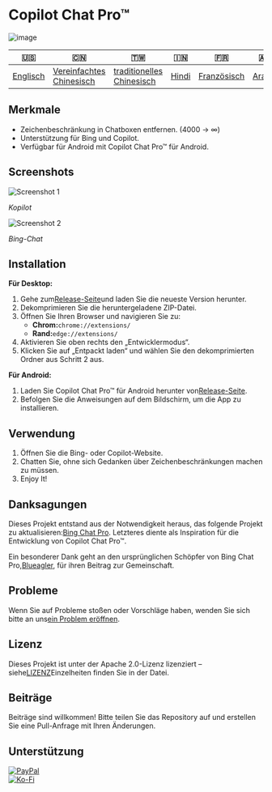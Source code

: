 # Copilot Chat Pro™

![image](https://user-images.githubusercontent.com/69091361/297645227-67e62dd6-9322-4622-aa35-f7624fdf8698.png)

| 🇺🇸                  | 🇨🇳                                        | 🇹🇼                                         | 🇮🇳                  | 🇫🇷                        | 🇦🇪                   | 🇩🇪                    | 🇯🇵                      | 🇪🇸                     |
| --------------------- | ------------------------------------------- | -------------------------------------------- | --------------------- | --------------------------- | ---------------------- | ----------------------- | ------------------------- | ------------------------ |
| [Englisch](README.md) | [Vereinfachtes Chinesisch](README.zh-CN.md) | [traditionelles Chinesisch](README.zh-TW.md) | [Hindi](README.hi.md) | [Französisch](README.fr.md) | [Araber](README.ar.md) | [Deutsch](README.de.md) | [japanisch](README.ja.md) | [Spanisch](README.es.md) |

## Merkmale

-   Zeichenbeschränkung in Chatboxen entfernen. (4000 -> ∞)
-   Unterstützung für Bing und Copilot.
-   Verfügbar für Android mit Copilot Chat Pro™ für Android.

## Screenshots

![Screenshot 1](https://user-images.githubusercontent.com/69091361/297644441-b17ea2d1-94c4-4543-92fd-d094bb8187c6.png)

_Kopilot_

![Screenshot 2](https://user-images.githubusercontent.com/69091361/297644588-1b3c7295-c6b2-46f9-9999-a99c95aad580.png)

_Bing-Chat_

## Installation

**Für Desktop:**

1.  Gehe zum[Release-Seite](https://github.com/qzxtu/Copilot-Chat-Pro/releases)und laden Sie die neueste Version herunter.
2.  Dekomprimieren Sie die heruntergeladene ZIP-Datei.
3.  Öffnen Sie Ihren Browser und navigieren Sie zu:
    -   **Chrom:**`chrome://extensions/`
    -   **Rand:**`edge://extensions/`
4.  Aktivieren Sie oben rechts den „Entwicklermodus“.
5.  Klicken Sie auf „Entpackt laden“ und wählen Sie den dekomprimierten Ordner aus Schritt 2 aus.

**Für Android:**

1.  Laden Sie Copilot Chat Pro™ für Android herunter von[Release-Seite](https://github.com/qzxtu/Copilot-Chat-Pro/releases).
2.  Befolgen Sie die Anweisungen auf dem Bildschirm, um die App zu installieren.

## Verwendung

1.  Öffnen Sie die Bing- oder Copilot-Website.
2.  Chatten Sie, ohne sich Gedanken über Zeichenbeschränkungen machen zu müssen.
3.  Enjoy It!

## Danksagungen

Dieses Projekt entstand aus der Notwendigkeit heraus, das folgende Projekt zu aktualisieren:[Bing Chat Pro](https://github.com/blueagler/Bing-Chat-Pro). Letzteres diente als Inspiration für die Entwicklung von Copilot Chat Pro™.

Ein besonderer Dank geht an den ursprünglichen Schöpfer von Bing Chat Pro,[Blueagler](https://github.com/blueagler), für ihren Beitrag zur Gemeinschaft.

## Probleme

Wenn Sie auf Probleme stoßen oder Vorschläge haben, wenden Sie sich bitte an uns[ein Problem eröffnen](https://github.com/qzxtu/copilot-chat-pro/issues).

## Lizenz

Dieses Projekt ist unter der Apache 2.0-Lizenz lizenziert – siehe[LIZENZ](LICENSE)Einzelheiten finden Sie in der Datei.

## Beiträge

Beiträge sind willkommen! Bitte teilen Sie das Repository auf und erstellen Sie eine Pull-Anfrage mit Ihren Änderungen.

## Unterstützung

[![PayPal](https://img.shields.io/badge/PayPal-00457C?style=for-the-badge&logo=paypal&logoColor=white)](https://paypal.me/nova355killer)  
[![Ko-Fi](https://img.shields.io/badge/kofi-00457C?style=for-the-badge&logo=ko-fi&logoColor=white)](https://ko-fi.com/nova355)
